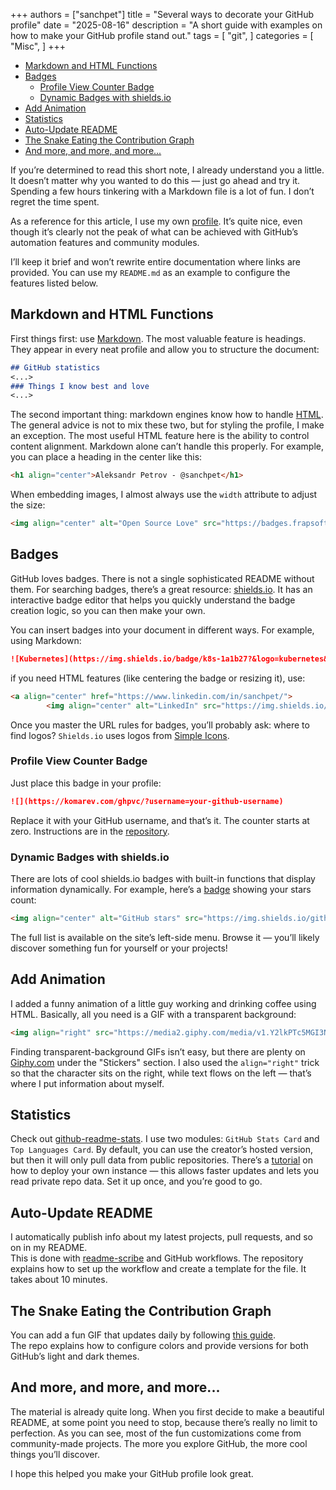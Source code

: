 +++
authors = ["sanchpet"]
title = "Several ways to decorate your GitHub profile"
date = "2025-08-16"
description = "A short guide with examples on how to make your GitHub profile stand out."
tags = [
    "git",
]
categories = [
    "Misc",
]
+++
- [Markdown and HTML Functions](#markdown-and-html-functions)
- [Badges](#badges)
  - [Profile View Counter Badge](#profile-view-counter-badge)
  - [Dynamic Badges with shields.io](#dynamic-badges-with-shieldsio)
- [Add Animation](#add-animation)
- [Statistics](#statistics)
- [Auto-Update README](#auto-update-readme)
- [The Snake Eating the Contribution Graph](#the-snake-eating-the-contribution-graph)
- [And more, and more, and more...](#and-more-and-more-and-more)

If you’re determined to read this short note, I already understand you a little. It doesn’t matter why you wanted to do this — just go ahead and try it. Spending a few hours tinkering with a Markdown file is a lot of fun. I don’t regret the time spent.

As a reference for this article, I use my own [profile](https://github.com/sanchpet/sanchpet/blob/main/README.md). It’s quite nice, even though it’s clearly not the peak of what can be achieved with GitHub’s automation features and community modules.

I’ll keep it brief and won’t rewrite entire documentation where links are provided. You can use my `README.md` as an example to configure the features listed below.

## Markdown and HTML Functions

First things first: use [Markdown](https://www.markdownguide.org/cheat-sheet/). The most valuable feature is headings. They appear in every neat profile and allow you to structure the document:

```markdown
## GitHub statistics
<...>
### Things I know best and love
<...>
```

The second important thing: markdown engines know how to handle [HTML](https://htmlcheatsheet.com). The general advice is not to mix these two, but for styling the profile, I make an exception. The most useful HTML feature here is the ability to control content alignment. Markdown alone can’t handle this properly. For example, you can place a heading in the center like this:

```html
<h1 align="center">Aleksandr Petrov - @sanchpet</h1>
```

When embedding images, I almost always use the `width` attribute to adjust the size:

```html
<img align="center" alt="Open Source Love" src="https://badges.frapsoft.com/os/v1/open-source.svg?v=103" width="12%"></a>
```

## Badges

GitHub loves badges. There is not a single sophisticated README without them. For searching badges, there’s a great resource: [shields.io](https://shields.io/badges). It has an interactive badge editor that helps you quickly understand the badge creation logic, so you can then make your own.

You can insert badges into your document in different ways. For example, using Markdown:

```markdown
![Kubernetes](https://img.shields.io/badge/k8s-1a1b27?&logo=kubernetes&logoColor=white)
```

if you need HTML features (like centering the badge or resizing it), use:

```html
<a align="center" href="https://www.linkedin.com/in/sanchpet/">
        <img align="center" alt="LinkedIn" src="https://img.shields.io/badge/LinkedIn-1a1b27?&logo=inspire&logoColor=white" width="10%"/></a>
```

Once you master the URL rules for badges, you’ll probably ask: where to find logos? `Shields.io` uses logos from [Simple Icons](https://simpleicons.org).

### Profile View Counter Badge

Just place this badge in your profile:

```markdown
![](https://komarev.com/ghpvc/?username=your-github-username)
```

Replace it with your GitHub username, and that’s it. The counter starts at zero. Instructions are in the [repository](https://github.com/antonkomarev/github-profile-views-counter).

### Dynamic Badges with shields.io

There are lots of cool shields.io badges with built-in functions that display information dynamically. For example, here’s a [badge](https://shields.io/badges/git-hub-users-stars) showing your stars count:

```html
<img align="center" alt="GitHub stars" src="https://img.shields.io/github/stars/sanchpet?style=plastic&color=1a1b27" width="7%">
```

The full list is available on the site’s left-side menu. Browse it — you’ll likely discover something fun for yourself or your projects!

## Add Animation

I added a funny animation of a little guy working and drinking coffee using HTML. Basically, all you need is a GIF with a transparent background:

```html
<img align="right" src="https://media2.giphy.com/media/v1.Y2lkPTc5MGI3NjExc2ViNXNseGdka2ZhMTJxbDI3ZXd3a2xoaDZhbjgxOGdpejZpbnU1NCZlcD12MV9pbnRlcm5hbF9naWZfYnlfaWQmY3Q9cw/Q2T7BXRiDFPJcPoA7Z/giphy.gif" width="33%" alt="work"> 
```

Finding transparent-background GIFs isn’t easy, but there are plenty on [Giphy.com](https://giphy.com/search/devops-stickers) under the "Stickers" section. I also used the `align="right"` trick so that the character sits on the right, while text flows on the left — that’s where I put information about myself.

## Statistics

Check out [github-readme-stats](https://github.com/anuraghazra/github-readme-stats). I use two modules: `GitHub Stats Card` and `Top Languages Card`. By default, you can use the creator’s hosted version, but then it will only pull data from public repositories. There’s a [tutorial](https://github.com/anuraghazra/github-readme-stats?tab=readme-ov-file#deploy-on-your-own) on how to deploy your own instance — this allows faster updates and lets you read private repo data. Set it up once, and you’re good to go.

## Auto-Update README

I automatically publish info about my latest projects, pull requests, and so on in my README.  
This is done with [readme-scribe](https://github.com/muesli/readme-scribe) and GitHub workflows. The repository explains how to set up the workflow and create a template for the file. It takes about 10 minutes.

## The Snake Eating the Contribution Graph

You can add a fun GIF that updates daily by following [this guide](https://github.com/Platane/snk).  
The repo explains how to configure colors and provide versions for both GitHub’s light and dark themes.

## And more, and more, and more...

The material is already quite long. When you first decide to make a beautiful README, at some point you need to stop, because there’s really no limit to perfection. As you can see, most of the fun customizations come from community-made projects. The more you explore GitHub, the more cool things you’ll discover.

I hope this helped you make your GitHub profile look great.
